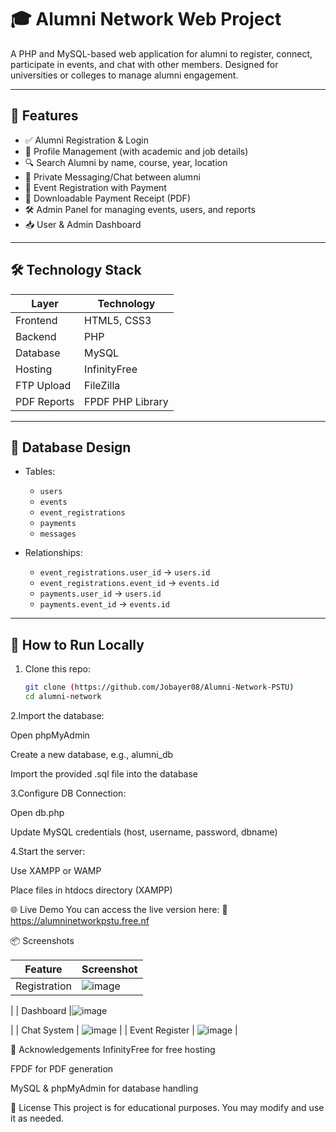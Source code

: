 # 🎓 Alumni Network Web Project

A PHP and MySQL-based web application for alumni to register, connect, participate in events, and chat with other members. Designed for universities or colleges to manage alumni engagement.

---

## 📌 Features

- ✅ Alumni Registration & Login  
- 🧾 Profile Management (with academic and job details)  
- 🔍 Search Alumni by name, course, year, location  
- 💬 Private Messaging/Chat between alumni  
- 📅 Event Registration with Payment  
- 🧾 Downloadable Payment Receipt (PDF)  
- 🛠️ Admin Panel for managing events, users, and reports  
- 📥 User & Admin Dashboard  

---

## 🛠 Technology Stack

| Layer        | Technology          |
|--------------|---------------------|
| Frontend     | HTML5, CSS3         |
| Backend      | PHP                 |
| Database     | MySQL               |
| Hosting      | InfinityFree        |
| FTP Upload   | FileZilla           |
| PDF Reports  | FPDF PHP Library    |

---

## 🧩 Database Design

- Tables:
  - `users`
  - `events`
  - `event_registrations`
  - `payments`
  - `messages`

- Relationships:
  - `event_registrations.user_id` → `users.id`
  - `event_registrations.event_id` → `events.id`
  - `payments.user_id` → `users.id`
  - `payments.event_id` → `events.id`

---
## 🚀 How to Run Locally

1. Clone this repo:
   ```bash
   git clone (https://github.com/Jobayer08/Alumni-Network-PSTU)
   cd alumni-network
   
2.Import the database:

Open phpMyAdmin

Create a new database, e.g., alumni_db

Import the provided .sql file into the database

3.Configure DB Connection:

Open db.php

Update MySQL credentials (host, username, password, dbname)

4.Start the server:

Use XAMPP or WAMP

Place files in htdocs directory (XAMPP)

🌐 Live Demo 
You can access the live version here:
🔗 https://alumninetworkpstu.free.nf

📦 Screenshots

| Feature        | Screenshot       |
| -------------- | ---------------- |
| Registration   |![image](https://github.com/user-attachments/assets/e6d2933f-14e6-4c43-a843-70d049578c3e)
 |
 | Dashboard   |![image](https://github.com/user-attachments/assets/39880a82-a04a-4d77-aabd-ad9940552471)

 |
| Chat System    | ![image](https://github.com/user-attachments/assets/b0796144-fb18-49ae-bac2-c5f8556cc919)
 |
| Event Register | ![image](https://github.com/user-attachments/assets/36806da5-50a3-4dd8-98f2-0397b0ab119e)
 |

 🙌 Acknowledgements
InfinityFree for free hosting

FPDF for PDF generation

MySQL & phpMyAdmin for database handling

📃 License
This project is for educational purposes. You may modify and use it as needed.


